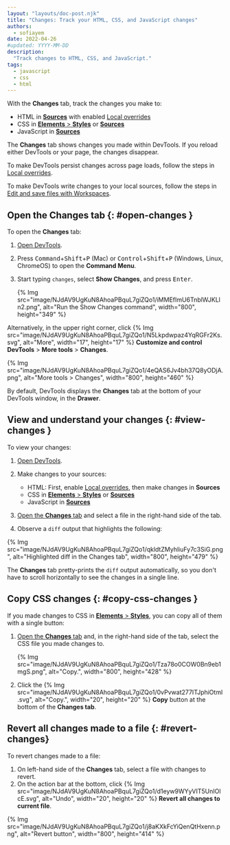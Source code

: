 ```yaml
---
layout: "layouts/doc-post.njk"
title: "Changes: Track your HTML, CSS, and JavaScript changes"
authors:
  - sofiayem
date: 2022-04-26
#updated: YYYY-MM-DD
description:
  "Track changes to HTML, CSS, and JavaScript."
tags:
  - javascript
  - css
  - html
---
```


With the **Changes** tab, track the changes you make to:

- HTML in [**Sources**](/docs/devtools/javascript/sources/#edit) with enabled [Local overrides](blog/new-in-devtools-65/#overrides)
- CSS in [**Elements** > **Styles**](/docs/devtools/css/#declarations) or [**Sources**](/docs/devtools/javascript/sources/#edit)
- JavaScript in [**Sources**](/docs/devtools/javascript/sources/#edit)

The **Changes** tab shows changes you made within DevTools. If you reload either DevTools or your page, the changes disappear.

To make DevTools persist changes across page loads, follow the steps in [Local overrides](/blog/new-in-devtools-65/#overrides).

To make DevTools write changes to your local sources, follow the steps in [Edit and save files with Workspaces](/docs/devtools/workspaces/).

## Open the Changes tab {: #open-changes }

To open the **Changes** tab:

1. [Open DevTools](/docs/devtools/open/).

1. Press <kbd>Command</kbd>+<kbd>Shift</kbd>+<kbd>P</kbd> (Mac) or <kbd>Control</kbd>+<kbd>Shift</kbd>+<kbd>P</kbd> (Windows, Linux, ChromeOS) to open the **Command Menu**.

1. Start typing `changes`, select **Show Changes**, and press <kbd>Enter</kbd>.

   {% Img src="image/NJdAV9UgKuN8AhoaPBquL7giZQo1/iMMEfImU6TnblWJKLln2.png", alt="Run the Show Changes command", width="800", height="349" %}

Alternatively, in the upper right corner, click {% Img src="image/NJdAV9UgKuN8AhoaPBquL7giZQo1/N5Lkpdwpaz4YqRGFr2Ks.svg", alt="More", width="17", height="17" %} **Customize and control DevTools** > **More tools** > **Changes**.

{% Img src="image/NJdAV9UgKuN8AhoaPBquL7giZQo1/4eQAS6Jv4bh37Q8yODjA.png", alt="More tools > Changes", width="800", height="460" %}

By default, DevTools displays the **Changes** tab at the bottom of your DevTools window, in the **Drawer**.

## View and understand your changes {: #view-changes }

To view your changes:

1. [Open DevTools](/docs/devtools/open/).
1. Make changes to your sources:

   - HTML: First, enable [Local overrides](/blog/new-in-devtools-65/#overrides), then make changes in **Sources**
   - CSS in [**Elements** > **Styles**](/docs/devtools/css/#declarations) or [**Sources**](/docs/devtools/javascript/sources/#edit)
   - JavaScript in [**Sources**](/docs/devtools/javascript/sources/#edit)

1. [Open the **Changes** tab](#open-changes) and select a file in the right-hand side of the tab.
1. Observe a `diff` output that highlights the following:

{% Img src="image/NJdAV9UgKuN8AhoaPBquL7giZQo1/qkldtZMyhliuFy7c3SiG.png", alt="Highlighted diff in the Changes tab", width="800", height="479" %}

The **Changes** tab pretty-prints the `diff` output automatically, so you don't have to scroll horizontally to see the changes in a single line.

## Copy CSS changes {: #copy-css-changes }

If you made changes to CSS in [**Elements** > **Styles**](/docs/devtools/css/#declarations), you can copy all of them with a single button:

1. [Open the **Changes** tab](#open-changes) and, in the right-hand side of the tab, select the CSS file you made changes to.

   {% Img src="image/NJdAV9UgKuN8AhoaPBquL7giZQo1/Tza78o0COW0Bn9eb1mgS.png", alt="Copy.", width="800", height="428" %}

1. Click the {% Img src="image/NJdAV9UgKuN8AhoaPBquL7giZQo1/0vPvwat277ITJphiOtml.svg", alt="Copy.", width="20", height="20" %} **Copy** button at the bottom of the **Changes tab**.

## Revert all changes made to a file {: #revert-changes}

To revert changes made to a file:

1. On left-hand side of the **Changes** tab, select a file with changes to revert.
1. On the action bar at the bottom, click {% Img src="image/NJdAV9UgKuN8AhoaPBquL7giZQo1/d1eyw9WYyVIT5UnIOlcE.svg", alt="Undo", width="20", height="20" %} **Revert all changes to current file**.

{% Img src="image/NJdAV9UgKuN8AhoaPBquL7giZQo1/j8aKXkFcYiQenQtHxenn.png", alt="Revert button", width="800", height="414" %}
